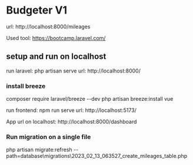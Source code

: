 # Budgeter V1
url: http://localhost:8000/mileages


Used tool: https://bootcamp.laravel.com/

## setup and run on localhost
run laravel: php artisan serve
url: http://localhost:8000/

### install breeze
composer require laravel/breeze --dev
php artisan breeze:install vue

run frontend: npm run serve
url: http://localhost:5173/

App url on localhost: http://localhost:8000/dashboard

### Run migration on a single file
php artisan migrate:refresh --path=database\migrations\2023_02_13_063527_create_mileages_table.php


